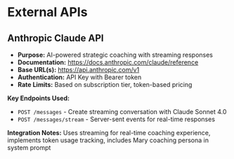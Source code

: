 # External APIs

## Anthropic Claude API

- **Purpose:** AI-powered strategic coaching with streaming responses
- **Documentation:** https://docs.anthropic.com/claude/reference
- **Base URL(s):** https://api.anthropic.com/v1
- **Authentication:** API Key with Bearer token
- **Rate Limits:** Based on subscription tier, token-based pricing

**Key Endpoints Used:**
- `POST /messages` - Create streaming conversation with Claude Sonnet 4.0
- `POST /messages/stream` - Server-sent events for real-time responses

**Integration Notes:** Uses streaming for real-time coaching experience, implements token usage tracking, includes Mary coaching persona in system prompt

